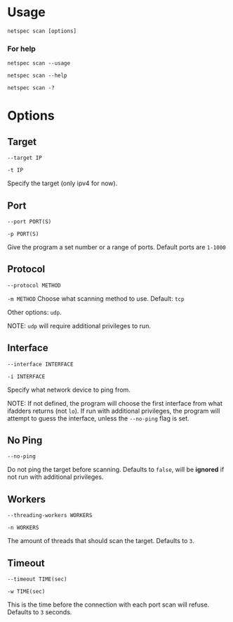 # Usage
`netspec scan [options]`
### For help
`netspec scan --usage`

`netspec scan --help`

`netspec scan -?`

# Options
## Target
`--target IP`

`-t IP`

Specify the target (only ipv4 for now).

## Port
`--port PORT(S)`

`-p PORT(S)`

Give the program a set number or a range of ports. Default ports are `1-1000`


## Protocol
`--protocol METHOD`


`-m METHOD` Choose what scanning method to use.
Default: `tcp`


Other options: `udp`.


NOTE: `udp` will require additional privileges to run.


## Interface
`--interface INTERFACE`

`-i INTERFACE`

Specify what network device to ping from.

NOTE: If not defined, the program will choose the first interface from what ifadders returns (not `lo`).
If run with additional privileges, the program will attempt to guess the interface, unless the `--no-ping` flag is set.

## No Ping
`--no-ping`

Do not ping the target before scanning. Defaults to `false`, will be **ignored** if not run with additional privileges.

## Workers
`--threading-workers WORKERS`

`-n WORKERS`

The amount of threads that should scan the target. Defaults to `3`.

## Timeout
`--timeout TIME(sec)`

`-w TIME(sec)`

This is the time before the connection with each port scan will refuse. Defaults to `3` seconds.
